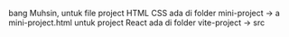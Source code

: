 bang Muhsin, untuk file project HTML CSS ada di folder mini-project -> a mini-project.html
untuk project React ada di folder vite-project -> src 
